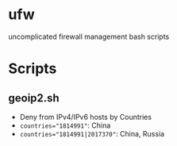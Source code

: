 # ufw
uncomplicated firewall management bash scripts

# Scripts
## geoip2.sh
* Deny from IPv4/IPv6 hosts by Countries
* `countries="1814991"`: China
* `countries="1814991|2017370"`: China, Russia
